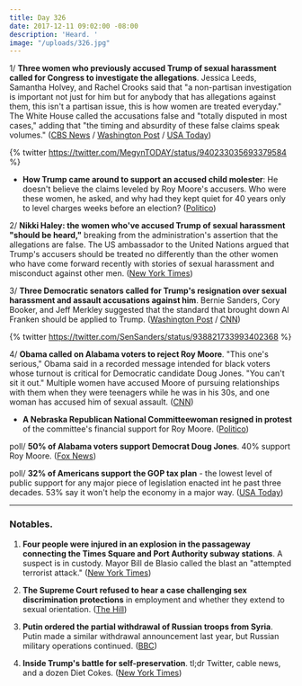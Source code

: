 ```yaml
---
title: Day 326
date: 2017-12-11 09:02:00 -08:00
description: 'Heard. '
image: "/uploads/326.jpg"
---
```


1/ **Three women who previously accused Trump of sexual harassment called for Congress to investigate the allegations**. Jessica Leeds, Samantha Holvey, and Rachel Crooks said that "a non-partisan investigation is important not just for him but for anybody that has allegations against them, this isn't a partisan issue, this is how women are treated everyday." The White House called the accusations false and "totally disputed in most cases," adding that "the timing and absurdity of these false claims speak volumes." ([CBS News](https://www.cbsnews.com/news/trump-accusers-press-conference-sexual-misconduct-post-megyn-kelly-interview-live-stream/) / [Washington Post](https://www.washingtonpost.com/news/post-politics/wp/2017/12/11/trump-accusers-say-it-was-heartbreaking-to-see-him-elected-despite-sexual-misconduct-allegations/) / [USA Today](https://www.usatoday.com/story/news/2017/12/11/trump-sexual-misconduct-accusers-megyn-kelly-today/939683001/))

{% twitter https://twitter.com/MegynTODAY/status/940233035693379584 %}

* **How Trump came around to support an accused child molester**: He doesn't believe the claims leveled by Roy Moore's accusers. Who were these women, he asked, and why had they kept quiet for 40 years only to level charges weeks before an election? ([Politico](https://www.politico.com/story/2017/12/11/roy-moore-trump-republicans-288769))

2/ **Nikki Haley: the women who've accused Trump of sexual harassment "should be heard,"** breaking from the administration's assertion that the allegations are false. The US ambassador to the United Nations argued that Trump's accusers should be treated no differently than the other women who have come forward recently with stories of sexual harassment and misconduct against other men. ([New York Times](https://www.nytimes.com/2017/12/10/us/politics/nikki-haley-trump-women-sexual-misconduct.html))

3/ **Three Democratic senators called for Trump's resignation over sexual harassment and assault accusations against him**. Bernie Sanders, Cory Booker, and Jeff Merkley suggested that the standard that brought down Al Franken should be applied to Trump. ([Washington Post](https://www.washingtonpost.com/news/post-politics/wp/2017/12/10/in-frankens-wake-three-senators-call-on-president-trump-to-resign/) / [CNN](https://www.cnn.com/2017/12/11/politics/booker-merkley-trump-resignation/))

{% twitter https://twitter.com/SenSanders/status/938821733993402368 %}

4/ **Obama called on Alabama voters to reject Roy Moore**. "This one's serious," Obama said in a recorded message intended for black voters whose turnout is critical for Democratic candidate Doug Jones. "You can't sit it out." Multiple women have accused Moore of pursuing relationships with them when they were teenagers while he was in his 30s, and one woman has accused him of sexual assault. ([CNN](https://www.cnn.com/2017/12/11/politics/barack-obama-alabama-senate/index.html))

* **A Nebraska Republican National Committeewoman resigned in protest** of the committee's financial support for Roy Moore. ([Politico](https://www.politico.com/story/2017/12/11/nebraska-rnc-official-resigns-roy-moore-support-289308))

poll/ **50% of Alabama voters support Democrat Doug Jones**. 40% support Roy Moore. ([Fox News](http://www.foxnews.com/politics/2017/12/11/fox-news-poll-enthused-democrats-give-jones-lead-over-moore-in-alabama.html))

poll/ **32% of Americans support the GOP tax plan** - the lowest level of public support for any major piece of legislation enacted int he past three decades. 53% say it won't help the economy in a major way. ([USA Today](https://www.usatoday.com/story/news/2017/12/10/poll-most-americans-doubt-gop-bill-cut-their-taxes-boost-economy/938355001/))

---

### Notables.

1. **Four people were injured in an explosion in the passageway connecting the Times Square and Port Authority subway stations**. A suspect is in custody. Mayor Bill de Blasio called the blast an "attempted terrorist attack." ([New York Times](https://www.nytimes.com/2017/12/11/nyregion/explosion-times-square.html))

2. **The Supreme Court refused to hear a case challenging sex discrimination protections** in employment and whether they extend to sexual orientation. ([The Hill](http://thehill.com/regulation/court-battles/364243-supreme-court-refuses-to-hear-lgbt-workplace-discrimination-case))

3. **Putin ordered the partial withdrawal of Russian troops from Syria**. Putin made a similar withdrawal announcement last year, but Russian military operations continued. ([BBC](http://www.bbc.com/news/world-middle-east-42307365))

4. **Inside Trump's battle for self-preservation**. tl;dr Twitter, cable news, and a dozen Diet Cokes. ([New York Times](https://www.nytimes.com/2017/12/09/us/politics/donald-trump-president.html))